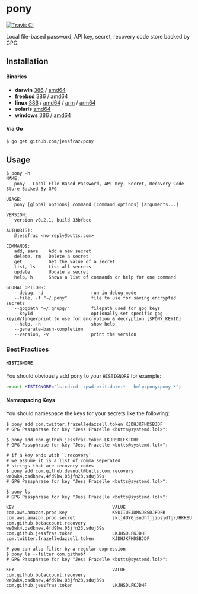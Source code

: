 # pony

[![Travis CI](https://travis-ci.org/jessfraz/pony.svg?branch=master)](https://travis-ci.org/jessfraz/pony)

Local file-based password, API key, secret, recovery code store backed by GPG.

## Installation

#### Binaries

- **darwin** [386](https://github.com/jessfraz/pony/releases/download/v0.2.1/pony-darwin-386) / [amd64](https://github.com/jessfraz/pony/releases/download/v0.2.1/pony-darwin-amd64)
- **freebsd** [386](https://github.com/jessfraz/pony/releases/download/v0.2.1/pony-freebsd-386) / [amd64](https://github.com/jessfraz/pony/releases/download/v0.2.1/pony-freebsd-amd64)
- **linux** [386](https://github.com/jessfraz/pony/releases/download/v0.2.1/pony-linux-386) / [amd64](https://github.com/jessfraz/pony/releases/download/v0.2.1/pony-linux-amd64) / [arm](https://github.com/jessfraz/pony/releases/download/v0.2.1/pony-linux-arm) / [arm64](https://github.com/jessfraz/pony/releases/download/v0.2.1/pony-linux-arm64)
- **solaris** [amd64](https://github.com/jessfraz/pony/releases/download/v0.2.1/pony-solaris-amd64)
- **windows** [386](https://github.com/jessfraz/pony/releases/download/v0.2.1/pony-windows-386) / [amd64](https://github.com/jessfraz/pony/releases/download/v0.2.1/pony-windows-amd64)

#### Via Go

```bash
$ go get github.com/jessfraz/pony
```

## Usage

```console
$ pony -h
NAME:
   pony - Local File-Based Password, API Key, Secret, Recovery Code Store Backed By GPG

USAGE:
   pony [global options] command [command options] [arguments...]

VERSION:
   version v0.2.1, build 33bfbcc

AUTHOR(S):
   @jessfraz <no-reply@butts.com>

COMMANDS:
   add, save    Add a new secret
   delete, rm   Delete a secret
   get          Get the value of a secret
   list, ls     List all secrets
   update       Update a secret
   help, h      Shows a list of commands or help for one command

GLOBAL OPTIONS:
   --debug, -d                  run in debug mode
   --file, -f "~/.pony"         file to use for saving encrypted secrets
   --gpgpath "~/.gnupg/"        filepath used for gpg keys
   --keyid                      optionally set specific gpg keyid/fingerprint to use for encryption & decryption [$PONY_KEYID]
   --help, -h                   show help
   --generate-bash-completion
   --version, -v                print the version
```

### Best Practices

#### `HISTIGNORE`

You should obviously add pony to your `HISTIGNORE` for example:

```bash
export HISTIGNORE="ls:cd:cd -:pwd:exit:date:* --help:pony:pony *";
```

#### Namespacing Keys

You should namespace the keys for your secrets like the following:

```console
$ pony add com.twitter.frazelledazzell.token KJDHJKFHDSBJDF
# GPG Passphrase for key "Jess Frazelle <butts@systemd.lol>":

$ pony add com.github.jessfraz.token LKJHSDLFKJDHF
# GPG Passphrase for key "Jess Frazelle <butts@systemd.lol>":

# if a key ends with `.recovery`
# we assume it is a list of comma seperated
# strings that are recovery codes
$ pony add com.github.devnull@butts.com.recovery we0wk4,osdknew,4fd9kw,03jfn23,sduj39s
# GPG Passphrase for key "Jess Frazelle <butts@systemd.lol>":

$ pony ls
# GPG Passphrase for key "Jess Frazelle <butts@systemd.lol>":

KEY                                     VALUE
com.aws.amazon.prod.key                 KSUIIUEJDMSDBSDJFOFR
com.aws.amazon.prod.secret              skljdUYGjsndhfjjiosjdfgr/HKKSU
com.github.botaccount.recovery          we0wk4,osdknew,4fd9kw,03jfn23,sduj39s
com.github.jessfraz.token               LKJHSDLFKJDHF
com.twitter.frazelledazzell.token       KJDHJKFHDSBJDF

# you can also filter by a regular expression
$ pony ls --filter com.github*
# GPG Passphrase for key "Jess Frazelle <butts@systemd.lol>":

KEY                                     VALUE
com.github.botaccount.recovery          we0wk4,osdknew,4fd9kw,03jfn23,sduj39s
com.github.jessfraz.token               LKJHSDLFKJDHF
```
